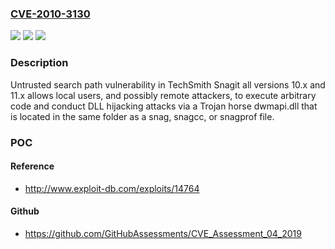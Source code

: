 ### [CVE-2010-3130](https://cve.mitre.org/cgi-bin/cvename.cgi?name=CVE-2010-3130)
![](https://img.shields.io/static/v1?label=Product&message=n%2Fa&color=blue)
![](https://img.shields.io/static/v1?label=Version&message=n%2Fa&color=blue)
![](https://img.shields.io/static/v1?label=Vulnerability&message=n%2Fa&color=brighgreen)

### Description

Untrusted search path vulnerability in TechSmith Snagit all versions 10.x and 11.x allows local users, and possibly remote attackers, to execute arbitrary code and conduct DLL hijacking attacks via a Trojan horse dwmapi.dll that is located in the same folder as a snag, snagcc, or snagprof file.

### POC

#### Reference
- http://www.exploit-db.com/exploits/14764

#### Github
- https://github.com/GitHubAssessments/CVE_Assessment_04_2019

